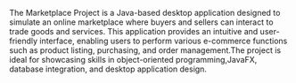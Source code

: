 The Marketplace Project is a Java-based desktop application designed to simulate an online marketplace where buyers and sellers can interact to trade goods and services. This application provides an intuitive and user-friendly interface, enabling users to perform various e-commerce functions such as product listing, purchasing, and order management.The project is ideal for showcasing skills in object-oriented programming,JavaFX, database integration, and desktop application design.

